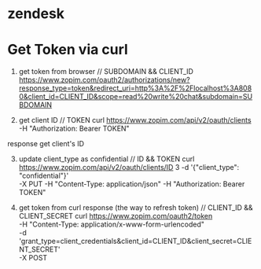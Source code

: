 # zendesk


# Get Token via curl

1. get token from browser // SUBDOMAIN && CLIENT_ID
https://www.zopim.com/oauth2/authorizations/new?response_type=token&redirect_uri=http%3A%2F%2Flocalhost%3A8080&client_id=CLIENT_ID&scope=read%20write%20chat&subdomain=SUBDOMAIN

2. get client ID  // TOKEN
curl https://www.zopim.com/api/v2/oauth/clients -H "Authorization: Bearer TOKEN"

response get client's ID

3. update client_type as confidential // ID && TOKEN
curl https://www.zopim.com/api/v2/oauth/clients/ID 3 -d '{"client_type": "confidential"}' \
 -X PUT -H "Content-Type: application/json" -H "Authorization: Bearer TOKEN"

4. get token from curl response (the way to refresh token) // CLIENT_ID && CLIENT_SECRET
curl https://www.zopim.com/oauth2/token \
  -H "Content-Type: application/x-www-form-urlencoded" \
  -d 'grant_type=client_credentials&client_id=CLIENT_ID&client_secret=CLIENT_SECRET' \
  -X POST
